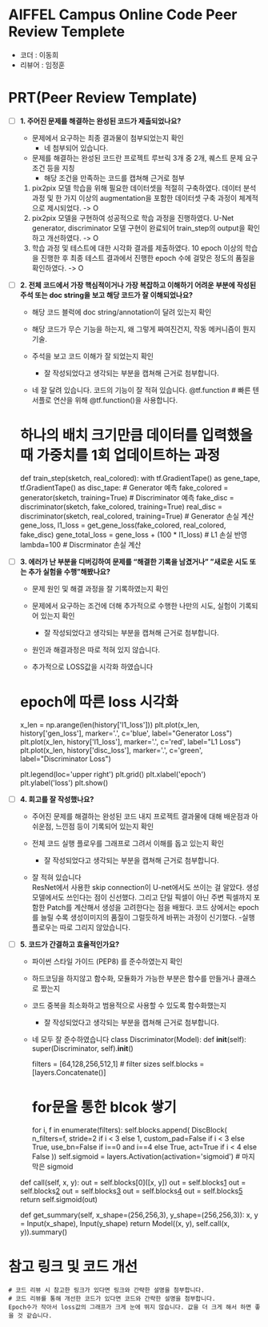 # AIFFEL Campus Online Code Peer Review Templete
- 코더 : 이동희
- 리뷰어 : 임정훈


# PRT(Peer Review Template)
- [ ]  **1. 주어진 문제를 해결하는 완성된 코드가 제출되었나요?**
    - 문제에서 요구하는 최종 결과물이 첨부되었는지 확인
        - 네 첨부되어 있습니다.
    - 문제를 해결하는 완성된 코드란 프로젝트 루브릭 3개 중 2개, 
    퀘스트 문제 요구조건 등을 지칭
        - 해당 조건을 만족하는 코드를 캡쳐해 근거로 첨부
        
    1. pix2pix 모델 학습을 위해 필요한 데이터셋을 적절히 구축하였다. 데이터 분석 과정 및 한 가지 이상의 augmentation을 포함한 데이터셋 구축 과정이 체계적으로 제시되었다. -> O
    2. pix2pix 모델을 구현하여 성공적으로 학습 과정을 진행하였다. U-Net generator, discriminator 모델 구현이 완료되어 train_step의 output을 확인하고 개선하였다. -> O
    3. 학습 과정 및 테스트에 대한 시각화 결과를 제출하였다. 10 epoch 이상의 학습을 진행한 후 최종 테스트 결과에서 진행한 epoch 수에 걸맞은 정도의 품질을 확인하였다. -> O
        
        
    
- [ ]  **2. 전체 코드에서 가장 핵심적이거나 가장 복잡하고 이해하기 어려운 부분에 작성된 
주석 또는 doc string을 보고 해당 코드가 잘 이해되었나요?**
    - 해당 코드 블럭에 doc string/annotation이 달려 있는지 확인
    - 해당 코드가 무슨 기능을 하는지, 왜 그렇게 짜여진건지, 작동 메커니즘이 뭔지 기술.
    - 주석을 보고 코드 이해가 잘 되었는지 확인
        - 잘 작성되었다고 생각되는 부분을 캡쳐해 근거로 첨부합니다.
        
    - 네 잘 달려 있습니다. 코드의 기능이 잘 적혀 있습니다.
    @tf.function # 빠른 텐서플로 연산을 위해 @tf.function()을 사용합니다. 

    # 하나의 배치 크기만큼 데이터를 입력했을 때 가중치를 1회 업데이트하는 과정
    def train_step(sketch, real_colored):
    with tf.GradientTape() as gene_tape, tf.GradientTape() as disc_tape:
        # Generator 예측
        fake_colored = generator(sketch, training=True)
        # Discriminator 예측
        fake_disc = discriminator(sketch, fake_colored, training=True)
        real_disc = discriminator(sketch, real_colored, training=True)
        # Generator 손실 계산
        gene_loss, l1_loss = get_gene_loss(fake_colored, real_colored, fake_disc)
        gene_total_loss = gene_loss + (100 * l1_loss) # L1 손실 반영 lambda=100
        # Discrminator 손실 계산
        
- [ ]  **3. 에러가 난 부분을 디버깅하여 문제를 “해결한 기록을 남겼거나” 
”새로운 시도 또는 추가 실험을 수행”해봤나요?**
    - 문제 원인 및 해결 과정을 잘 기록하였는지 확인
    - 문제에서 요구하는 조건에 더해 추가적으로 수행한 나만의 시도, 
    실험이 기록되어 있는지 확인
        - 잘 작성되었다고 생각되는 부분을 캡쳐해 근거로 첨부합니다.
        
     - 원인과 해결과정은 따로 적혀 있지 않습니다.
     - 추가적으로 LOSS값을 시각화 하였습니다
     
     # epoch에 따른 loss 시각화
    x_len = np.arange(len(history['l1_loss']))
    plt.plot(x_len, history['gen_loss'], marker='.', c='blue', label="Generator Loss")
    plt.plot(x_len, history['l1_loss'], marker='.', c='red', label="L1 Loss")
    plt.plot(x_len, history['disc_loss'], marker='.', c='green', label="Discriminator Loss")

    plt.legend(loc='upper right')
    plt.grid()
    plt.xlabel('epoch')
    plt.ylabel('loss')
    plt.show()
        
- [ ]  **4. 회고를 잘 작성했나요?**
    - 주어진 문제를 해결하는 완성된 코드 내지 프로젝트 결과물에 대해
    배운점과 아쉬운점, 느낀점 등이 기록되어 있는지 확인
    - 전체 코드 실행 플로우를 그래프로 그려서 이해를 돕고 있는지 확인
        - 잘 작성되었다고 생각되는 부분을 캡쳐해 근거로 첨부합니다.
        
    
    - 잘 적혀 있습니다    
    ResNet에서 사용한 skip connection이 U-net에서도 쓰이는 걸 알았다. 생성모델에서도 쓰인다는 점이 신선했다. 그리고 단일 픽셀이 아닌 주변 픽셀까지 포함한 Patch를 계산해서 생성을 고려한다는 점을 배웠다. 코드 상에서는 epoch를 늘릴 수록 생성이미지의 품질이 그럴듯하게 바뀌는 과정이 신기했다.
    -실행 플로우는 따로 그리지 않았습니다.
        
- [ ]  **5. 코드가 간결하고 효율적인가요?**
    - 파이썬 스타일 가이드 (PEP8) 를 준수하였는지 확인
    - 하드코딩을 하지않고 함수화, 모듈화가 가능한 부분은 함수를 만들거나 클래스로 짰는지
    - 코드 중복을 최소화하고 범용적으로 사용할 수 있도록 함수화했는지
        - 잘 작성되었다고 생각되는 부분을 캡쳐해 근거로 첨부합니다.
        
    - 네 모두 잘 준수하였습니다
    class Discriminator(Model):
    def __init__(self):
        super(Discriminator, self).__init__()
        
        filters = [64,128,256,512,1] # filter sizes
        self.blocks = [layers.Concatenate()]
        
        # for문을 통한 blcok 쌓기
        for i, f in enumerate(filters):
            self.blocks.append(
                DiscBlock(
                    n_filters=f,
                    stride=2 if i < 3 else 1,
                    custom_pad=False if i < 3 else True,
                    use_bn=False if i==0 and i==4 else True,
                    act=True if i < 4 else False
            ))
        self.sigmoid = layers.Activation(activation='sigmoid') # 마지막은 sigmoid
        
    
    def call(self, x, y):
        out = self.blocks[0]([x, y])
        out = self.blocks[1](out)
        out = self.blocks[2](out)
        out = self.blocks[3](out)
        out = self.blocks[4](out)
        out = self.blocks[5](out)
        return self.sigmoid(out)
    
    def get_summary(self, x_shape=(256,256,3), y_shape=(256,256,3)):
        x, y = Input(x_shape), Input(y_shape) 
        return Model((x, y), self.call(x, y)).summary()


# 참고 링크 및 코드 개선
```
# 코드 리뷰 시 참고한 링크가 있다면 링크와 간략한 설명을 첨부합니다.
# 코드 리뷰를 통해 개선한 코드가 있다면 코드와 간략한 설명을 첨부합니다.
Epoch수가 작아서 loss값의 그래프가 크게 눈에 뛰지 않습니다. 값을 더 크게 해서 하면 좋을 것 같습니다.
```
